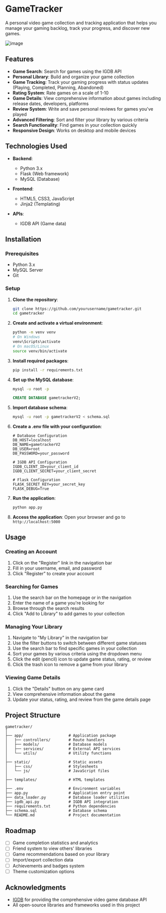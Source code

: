 # GameTracker

A personal video game collection and tracking application that helps you manage your gaming backlog, track your progress, and discover new games.

![image](https://github.com/user-attachments/assets/ef45544d-c32c-4627-bb9d-fad0b85f121a)


## Features
- **Game Search**: Search for games using the IGDB API
- **Personal Library**: Build and organize your game collection
- **Game Tracking**: Track your gaming progress with status updates (Playing, Completed, Planning, Abandoned)
- **Rating System**: Rate games on a scale of 1-10
- **Game Details**: View comprehensive information about games including release dates, developers, platforms
- **Review System**: Write and save personal reviews for games you've played
- **Advanced Filtering**: Sort and filter your library by various criteria
- **Search Functionality**: Find games in your collection quickly
- **Responsive Design**: Works on desktop and mobile devices

## Technologies Used

- **Backend**:
  - Python 3.x
  - Flask (Web framework)
  - MySQL (Database)
  
- **Frontend**:
  - HTML5, CSS3, JavaScript
  - Jinja2 (Templating)
  
- **APIs**:
  - IGDB API (Game data)

## Installation

### Prerequisites

- Python 3.x
- MySQL Server
- Git

### Setup

1. **Clone the repository**:
   ```bash
   git clone https://github.com/yourusername/gametracker.git
   cd gametracker
   ```

2. **Create and activate a virtual environment**:
   ```bash
   python -m venv venv
   # On Windows
   venv\Scripts\activate
   # On macOS/Linux
   source venv/bin/activate
   ```

3. **Install required packages**:
   ```bash
   pip install -r requirements.txt
   ```

4. **Set up the MySQL database**:
   ```bash
   mysql -u root -p
   ```
   ```sql
   CREATE DATABASE gametrackerV2;
   ```

5. **Import database schema**:
   ```bash
   mysql -u root -p gametrackerV2 < schema.sql
   ```

6. **Create a .env file with your configuration**:
   ```
   # Database Configuration
   DB_HOST=localhost
   DB_NAME=gametrackerV2
   DB_USER=root
   DB_PASSWORD=your_password

   # IGDB API Configuration
   IGDB_CLIENT_ID=your_client_id
   IGDB_CLIENT_SECRET=your_client_secret

   # Flask Configuration
   FLASK_SECRET_KEY=your_secret_key
   FLASK_DEBUG=True
   ```

7. **Run the application**:
   ```bash
   python app.py
   ```

8. **Access the application**:
   Open your browser and go to `http://localhost:5000`

## Usage

### Creating an Account

1. Click on the "Register" link in the navigation bar
2. Fill in your username, email, and password
3. Click "Register" to create your account

### Searching for Games

1. Use the search bar on the homepage or in the navigation
2. Enter the name of a game you're looking for
3. Browse through the search results
4. Click "Add to Library" to add games to your collection

### Managing Your Library

1. Navigate to "My Library" in the navigation bar
2. Use the filter buttons to switch between different game statuses
3. Use the search bar to find specific games in your collection
4. Sort your games by various criteria using the dropdown menu
5. Click the edit (pencil) icon to update game status, rating, or review
6. Click the trash icon to remove a game from your library

### Viewing Game Details

1. Click the "Details" button on any game card
2. View comprehensive information about the game
3. Update your status, rating, and review from the game details page

## Project Structure

```
gametracker/
│
├── app/                    # Application package
│   ├── controllers/        # Route handlers
│   ├── models/             # Database models
│   ├── services/           # External API services
│   └── utils/              # Utility functions
│
├── static/                 # Static assets
│   ├── css/                # Stylesheets
│   └── js/                 # JavaScript files
│
├── templates/              # HTML templates
│
├── .env                    # Environment variables
├── app.py                  # Application entry point
├── data_loader.py          # Database loader utilities
├── igdb_api.py             # IGDB API integration
├── requirements.txt        # Python dependencies
├── schema.sql              # Database schema
└── README.md               # Project documentation
```

## Roadmap

- [ ] Game completion statistics and analytics
- [ ] Friend system to view others' libraries
- [ ] Game recommendations based on your library
- [ ] Import/export collection data
- [ ] Achievements and badges system
- [ ] Theme customization options

## Acknowledgments

- [IGDB](https://www.igdb.com/api) for providing the comprehensive video game database API
- All open-source libraries and frameworks used in this project 
